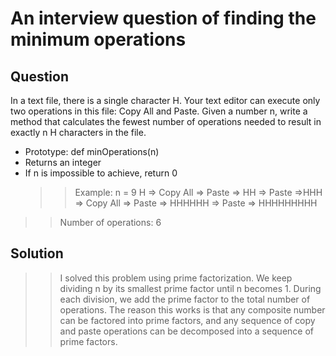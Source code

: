 # An interview question of finding the minimum operations

## Question

In a text file, there is a single character H. Your text editor can execute only two operations in this file: Copy All and Paste. Given a number n, write a method that calculates the fewest number of operations needed to result in exactly n H characters in the file.

- Prototype: def minOperations(n)
- Returns an integer
- If n is impossible to achieve, return 0
  > > Example:
  > > n = 9
  > > H => Copy All => Paste => HH => Paste =>HHH => Copy All => Paste => HHHHHH => Paste => HHHHHHHHH

> > Number of operations: 6

## Solution

> > I solved this problem using prime factorization.
> > We keep dividing n by its smallest prime factor until n becomes 1. During each division, we add the prime factor to the total number of operations.
> > The reason this works is that any composite number can be factored into prime factors, and any sequence of copy and paste operations can be decomposed into a sequence of prime factors.

